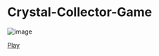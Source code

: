 # Crystal-Collector-Game

![image](https://user-images.githubusercontent.com/102714303/198315865-9253db89-4739-44bc-8371-540d3d1497f1.png)

[Play](https://nastakalow.github.io/Crystal-Collector-Game/)
